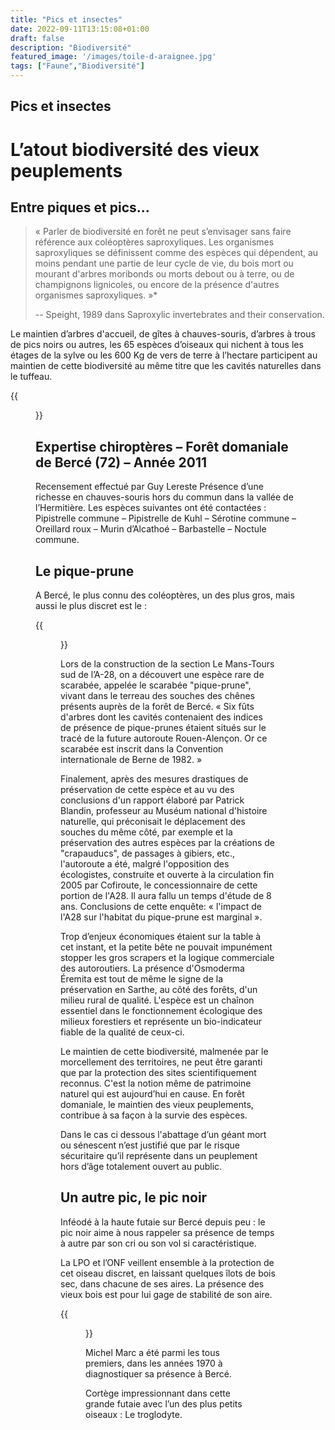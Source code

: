 ```yaml
---
title: "Pics et insectes"
date: 2022-09-11T13:15:08+01:00
draft: false
description: "Biodiversité"
featured_image: '/images/toile-d-araignee.jpg'
tags: ["Faune","Biodiversité"]
---
```


## Pics et insectes

# L’atout biodiversité des vieux peuplements

## Entre piques et pics...

> « Parler de biodiversité en forêt ne peut s’envisager sans faire référence aux coléoptères saproxyliques.
Les organismes saproxyliques se définissent comme des espèces qui dépendent, au moins pendant une partie
de leur cycle de vie, du bois mort ou mourant d'arbres moribonds ou morts debout ou à terre, ou de
champignons lignicoles, ou encore de la présence d'autres organismes saproxyliques. »*
> 
> -- Speight, 1989 dans Saproxylic invertebrates and their conservation.

Le maintien d’arbres d'accueil, de gîtes à chauves-souris, d’arbres à trous de pics noirs ou autres,
les 65 espèces d’oiseaux qui nichent à tous les étages de la sylve ou les 600 Kg de vers de terre à
l’hectare participent au maintien de cette biodiversité au même titre que les cavités naturelles dans
le tuffeau.

{{<figure src="/images/articles/chauve-souris.jpg" title="Une chauve souris">}}
  
## Expertise chiroptères – Forêt domaniale de Bercé (72) – Année 2011
  
Recensement effectué par Guy Lereste
Présence d’une richesse en chauves-souris hors du commun dans la vallée de l’Hermitière.
Les espèces suivantes ont été contactées :
Pipistrelle commune – Pipistrelle de Kuhl – Sérotine commune – Oreillard roux – 
Murin d’Alcathoé – Barbastelle – Noctule commune.


## Le pique-prune

A Bercé, le plus connu des coléoptères, un des plus gros, mais aussi le plus discret est le :

{{<figure src="/images/articles/pic-prune.jpg" title="Le pic prune aui stoppa l'autoroute">}}

Lors de la construction de la section Le Mans-Tours sud de l’A-28, on a découvert une espèce rare de
scarabée, appelée le scarabée "pique-prune", vivant dans le terreau des souches des chênes présents
auprès de la forêt de Bercé. « Six fûts d'arbres dont les cavités contenaient des indices de présence
de pique-prunes étaient situés sur le tracé de la future autoroute Rouen-Alençon. Or ce scarabée est
inscrit dans la Convention internationale de Berne de 1982. »

Finalement, après des mesures drastiques de préservation de cette espèce  et au vu des conclusions
d'un rapport élaboré par Patrick Blandin, professeur au Muséum national d'histoire naturelle,
qui préconisait le déplacement des souches du même côté, par exemple et la préservation des autres
espèces par la créations de "crapauducs", de passages à gibiers, etc., l'autoroute a été, malgré
l'opposition des écologistes, construite et ouverte à la circulation fin 2005 par Cofiroute,
le concessionnaire de cette portion de l'A28. Il aura fallu un temps d'étude de 8 ans.
Conclusions de cette enquête: « l'impact de l'A28 sur l'habitat du pique-prune est marginal ».

Trop d’enjeux économiques étaient sur la table à cet instant, et la petite bête ne pouvait impunément
stopper les gros scrapers et la logique commerciale des autoroutiers. La présence d'Osmoderma Éremita
est tout de même le signe de la préservation en Sarthe, au côté des forêts, d'un milieu rural de qualité.
L'espèce est un chaînon essentiel dans le fonctionnement écologique des milieux forestiers et représente
un bio-indicateur fiable de la qualité de ceux-ci.

Le maintien de cette biodiversité, malmenée par le morcellement des territoires, ne peut être garanti
que par la protection des sites scientifiquement reconnus. C'est la notion même de patrimoine naturel
qui est aujourd’hui en cause. En forêt domaniale, le maintien des vieux peuplements, contribue à sa
façon à la survie des espèces.

Dans le cas ci dessous l'abattage d’un géant mort ou sénescent n’est justifié que par le risque
sécuritaire qu’il représente dans un peuplement hors d’âge totalement ouvert au public.


## Un autre pic, le pic noir

Inféodé à la haute futaie sur Bercé depuis peu : le pic noir aime à nous rappeler sa présence de temps à
autre par son cri ou son vol si caractéristique.

La LPO et l’ONF veillent ensemble à la protection de cet oiseau discret, en laissant quelques îlots de
bois sec, dans  chacune de ses aires. La présence des vieux bois est pour lui gage de stabilité de son aire.

{{<figure src="/images/articles/pic-noir-photo-de-michel-marc.jpg" title="Le pic noir de Michel Marc">}}

Michel Marc a été parmi les tous premiers, dans les années 1970 à diagnostiquer sa présence à Bercé.

Cortège impressionnant dans cette grande futaie avec l’un des plus petits oiseaux : Le troglodyte.
